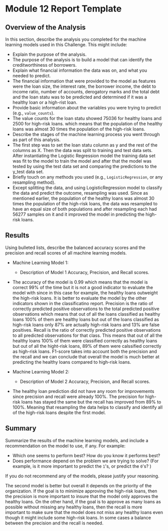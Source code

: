 # Module 12 Report Template

## Overview of the Analysis

In this section, describe the analysis you completed for the machine learning models used in this Challenge. This might include:

* Explain the purpose of the analysis.
* The purpose of the analysis is to build a model that can identify the creditworthiness of borrowers.
* Explain what financial information the data was on, and what you needed to predict.
* The financial information that were provided to the model as features were the loan size, the interest rate, the borrower income, the debt to income ratio, number of accounts, derogatory marks and the total debt and the loan statu was to be predicted and determined if it was a healthy loan or a high-rist loan. 
* Provide basic information about the variables you were trying to predict (e.g., `value_counts`).
* The value counts for the loan statu showed 75036 for healthy loans and 2500 for high-risk loans. which means that the population of the healthy loans was almost 30 times the population of the high-risk loans. 
* Describe the stages of the machine learning process you went through as part of this analysis.
* The first step was to set the loan statu column as y and the rest of the columns as X. Then the data was split to training and test data sets. After instantiating the Logistic Regression model the training data set was fit to the model to train the model and after that the model was tested by using the test data set and comparing the predictions to the y_test data set.
* Briefly touch on any methods you used (e.g., `LogisticRegression`, or any resampling method).
* Except splitting the data, and using LogisticRegression model to classify the data and predict the outcome, resampling was used. Since as mentioned earlier, the population of the healthy loans was almost 30 times the population of the high-risk loans, the data was resampled to have an equal size of both populations and after resampling each had 56277 samples on it and it improved the model in predicting the high-risk loans. 
## Results

Using bulleted lists, describe the balanced accuracy scores and the precision and recall scores of all machine learning models.

* Machine Learning Model 1:
  * Description of Model 1 Accuracy, Precision, and Recall scores.
* The accuracy of the model is 0.99 which means that the model is correct 99% of the time but it is not a good indicator to evaluate the model with since in this case for example, the healthy loans outweight the high-risk loans. It is better to evaluate the model by the other indicators shown in the classificatino report. Precision is the ratio of correctly predicted positive observations to the total predicted positive observations which means that out of all the loans classified as healthy loans 100% of them are healthy loans but out of the loans classified as high-risk loans only 87% are actually high-risk loans and 13% are false positives. Recall is the ratio of correctly predicted positive observations to all predicted observations for that class. This means that out of all the healthy loans 100% of them were classified correctly as healthy loans but out of all the hight-risk loans, 89% of them were calssified correctly as high-risk loans. F1-score takes into account both the precision and the recall and we can conclude that overall the model is much better at predicting the healthy loans compared to high-risk loans.



* Machine Learning Model 2:
  * Description of Model 2 Accuracy, Precision, and Recall scores.
 * The healthy loan prediction did not have any room for improvements since precision and recall were already 100%. The precision for high-risk loans has stayed the same but the recall has improved from 89% to 100%. Meaning that resampling the data helps to classify and identify all of the high-risk loans despite the first model.  

## Summary

Summarize the results of the machine learning models, and include a recommendation on the model to use, if any. For example:
* Which one seems to perform best? How do you know it performs best?
* Does performance depend on the problem we are trying to solve? (For example, is it more important to predict the `1`'s, or predict the `0`'s? )

If you do not recommend any of the models, please justify your reasoning.

The second model is better but overall it depends on the priority of the organization. If the goal is to minimize approving the high-risk loans, then the precision is more important to insure that the model only approves the healthy loans. On the other hand, if the goal is to approve as many loans as possible without missing any healthy loans, then the recall is more important to make sure that the model does not miss any healthy loans even though it might include some high-risk loans. In some cases a balance between the precision and the recall is needed. 
